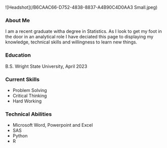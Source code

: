 
![Headshot](/B6CAAC66-D752-4838-8837-A4B90C4D0AA3 Small.jpeg)  

### About Me
I am a recent graduate witha degree in Statistics. As I look to get my foot in the door in an analytical role I have deciated this page to displaying my knowledge, technical skills and willingness to learn new things. 


### Education
B.S. Wright State University, April 2023

### Current Skills
- Problem Solving
- Critical Thinking
- Hard Working

### Technical Abilities
- Microsoft Word, Powerpoint and Excel
- SAS
- Python
- R



